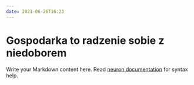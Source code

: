 ```yaml
---
date: 2021-06-26T16:23
---
```


# Gospodarka to radzenie sobie z niedoborem

Write your Markdown content here. Read [neuron documentation](https://neuron.zettel.page/2011404.html) for syntax help.

